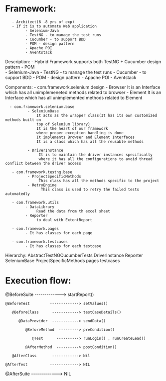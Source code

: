
# Framework:
       - Architect(6 -8 yrs of exp)      
       - If it is to automate Web application
             - Selenium-Java 
             - TestNG - to manage the test runs
             - Cucumber - to support BDD
             - POM - design pattern
             - Apache POI 
             - Aventstack

 Description:
       - Hybrid Framework
          supports both TestNG + Cucumber
          design pattern - POM          
              - Selenium-Java 
             - TestNG - to manage the test runs
             - Cucumber - to support BDD
             - POM - design pattern
             - Apache POI 
             - Aventstack


 Components:
      - com.framework.selenium.design
              - Browser
                  It is an Interface which has all unimplemeneted methods related to browser
              - Element
                  It is an Interface which has all unimplemented methods related to Element

      - com.framework.selenium.base
              - SeleniumBase
                  It acts as the wrapper class(It has its own customized methods built on 
                  top of Selenium library)
                  It is the heart of our framework
                  where proper exception handling is done
                  It implements Browser and Element Interfaces
                  It is a class which has all the reusable methods 
                 
              - DriverInstance
                   It is to maintain the driver instances specifically
                   where it has all the configurations to avoid thread conflict between the driver access 

       - com.framework.testng.base
              - ProjectSpecificMethods
                   This class has all the methods specific to the project            
              - RetryEngine
                    This class is used to retry the failed tests automatedly 

       - com.framework.utils
             - DataLibrary 
                  Read the data from th excel sheet
             - Reporter
                  to deal with ExtentReport

       - com.framework.pages
             - It has classes for each page

       - com.framework.testcases     
             - It has classes for each testcase     


   Hierarchy:
           AbstractTestNGCucumberTests
              DriverInstance
                Reporter
                  SeleniumBase
                    ProjectSpecificMethods
                      pages
                      testcases

# Execution flow:
 @BeforeSuite            -------------> startReport()  

    @BeforeTest         -------------> setValues()

       @BeforeClass      ------------> testCaseDetails()  

          @DataProvider  ------------> sendData()   

             @BeforeMethod  ---------> preCondition() 

                @Test      ----------> runLogin() , runCreateLead()

             @AfterMethod  ----------> postCondition()

       @AfterClass       ------------> Nil

    @AfterTest          -------------> NIL

@AfterSuite             -------------> NIL                                     


              


